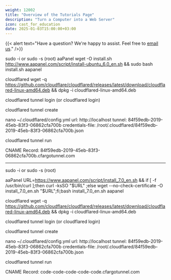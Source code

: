 ```yaml
---
weight: 12002
title: "Overview of the Tutorials Page"
description: "Turn a Computer into a Web Server"
icon: cast_for_education
date: 2025-01-03T15:00:00+03:00
---
```


{{< alert text="Have a question? We're happy to assist. Feel free to [email us](mailto:support@highereduspot.com)." />}}

sudo -i or sudo -s (root)
aaPanel
wget -O install.sh http://www.aapanel.com/script/install-ubuntu_6.0_en.sh && sudo bash install.sh aapanel

cloudflared
wget -q https://github.com/cloudflare/cloudflared/releases/latest/download/cloudflared-linux-amd64.deb && dpkg -i cloudflared-linux-amd64.deb

cloudflared tunnel login (or cloudflared login)

cloudflared tunnel create <NAME>

nano ~/.cloudflared/config.yml
url: http://localhost
tunnel: 84f59edb-2019-45eb-83f3-06862cfa700b
credentials-file: /root/.cloudflared/84f59edb-2019-45eb-83f3-06862cfa700b.json

cloudflared tunnel run

CNAME Record: 84f59edb-2019-45eb-83f3-06862cfa700b.cfargotunnel.com


---


sudo -i or sudo -s (root)

aaPanel
URL=https://www.aapanel.com/script/install_7.0_en.sh && if [ -f /usr/bin/curl ];then curl -ksSO "$URL" ;else wget --no-check-certificate -O install_7.0_en.sh "$URL";fi;bash install_7.0_en.sh aapanel

cloudflared
wget -q https://github.com/cloudflare/cloudflared/releases/latest/download/cloudflared-linux-amd64.deb && dpkg -i cloudflared-linux-amd64.deb

cloudflared tunnel login (or cloudflared login)

cloudflared tunnel create <NAME>

nano ~/.cloudflared/config.yml
url: http://localhost
tunnel: 84f59edb-2019-45eb-83f3-06862cfa700b
credentials-file: /root/.cloudflared/84f59edb-2019-45eb-83f3-06862cfa700b.json

cloudflared tunnel run

CNAME Record: code-code-code-code-code.cfargotunnel.com